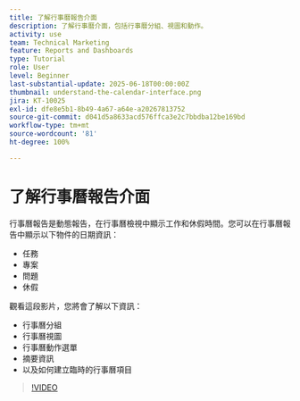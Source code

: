 ```yaml
---
title: 了解行事曆報告介面
description: 了解行事曆介面，包括行事曆分組、視圖和動作。
activity: use
team: Technical Marketing
feature: Reports and Dashboards
type: Tutorial
role: User
level: Beginner
last-substantial-update: 2025-06-18T00:00:00Z
thumbnail: understand-the-calendar-interface.png
jira: KT-10025
exl-id: dfe8e5b1-8b49-4a67-a64e-a20267813752
source-git-commit: d041d5a8633acd576ffca3e2c7bbdba12be169bd
workflow-type: tm+mt
source-wordcount: '81'
ht-degree: 100%

---
```


# 了解行事曆報告介面

行事曆報告是動態報告，在行事曆檢視中顯示工作和休假時間。您可以在行事曆報告中顯示以下物件的日期資訊：

* 任務
* 專案
* 問題
* 休假

觀看這段影片，您將會了解以下資訊：

* 行事曆分組
* 行事曆視圖
* 行事曆動作選單
* 摘要資訊
* 以及如何建立臨時的行事曆項目

>[!VIDEO](https://video.tv.adobe.com/v/3438777/?quality=12&learn=on&enablevpops&captions=chi_hant)

